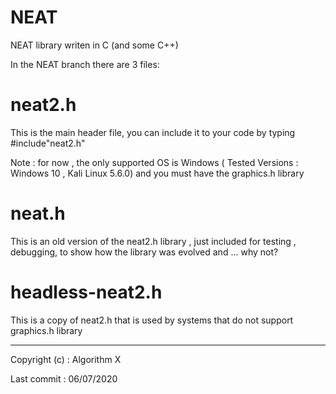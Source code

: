 # NEAT
NEAT library writen in C (and some C++)

In the NEAT branch there are 3 files:
	
# neat2.h

This is the main header file, you can include it to your code by typing #include"neat2.h"

Note : for now , the only supported OS is Windows ( Tested Versions : Windows 10 , Kali Linux 5.6.0) and you must have the graphics.h library

# neat.h

This is an old version of the neat2.h library , just included for testing , debugging, to show how the library was evolved and ... why not?

# headless-neat2.h

This is a copy of neat2.h that is used by systems that do not support graphics.h library

-------------------------------------------------------------

Copyright (c) : Algorithm X

Last commit : 06/07/2020
